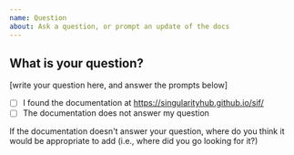 ```yaml
---
name: Question
about: Ask a question, or prompt an update of the docs
---
```


## What is your question?

[write your question here, and answer the prompts below]

 - [ ] I found the documentation at https://singularityhub.github.io/sif/
 - [ ] The documentation does not answer my question

If the documentation doesn't answer your question, where do you think it would be appropriate to add (i.e., where did you go looking for it?)
